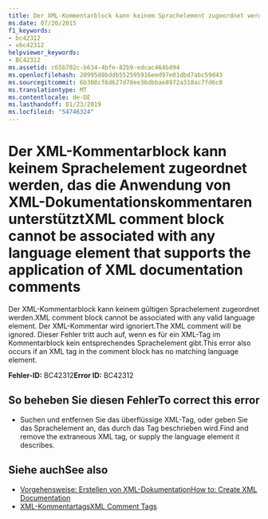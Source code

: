 ```yaml
---
title: Der XML-Kommentarblock kann keinem Sprachelement zugeordnet werden, das die Anwendung von XML-Dokumentationskommentaren unterstützt
ms.date: 07/20/2015
f1_keywords:
- bc42312
- vbc42312
helpviewer_keywords:
- BC42312
ms.assetid: c65b702c-b634-4bfe-82b9-edcac464b494
ms.openlocfilehash: 28995d8bddb552595916eed97e01dbd7abc59d43
ms.sourcegitcommit: 6b308cf6d627d78ee36dbbae8972a310ac7fd6c8
ms.translationtype: MT
ms.contentlocale: de-DE
ms.lasthandoff: 01/23/2019
ms.locfileid: "54746324"
---
```

# <a name="xml-comment-block-cannot-be-associated-with-any-language-element-that-supports-the-application-of-xml-documentation-comments"></a><span data-ttu-id="57e0f-102">Der XML-Kommentarblock kann keinem Sprachelement zugeordnet werden, das die Anwendung von XML-Dokumentationskommentaren unterstützt</span><span class="sxs-lookup"><span data-stu-id="57e0f-102">XML comment block cannot be associated with any language element that supports the application of XML documentation comments</span></span>
<span data-ttu-id="57e0f-103">Der XML-Kommentarblock kann keinem gültigen Sprachelement zugeordnet werden.</span><span class="sxs-lookup"><span data-stu-id="57e0f-103">XML comment block cannot be associated with any valid language element.</span></span> <span data-ttu-id="57e0f-104">Der XML-Kommentar wird ignoriert.</span><span class="sxs-lookup"><span data-stu-id="57e0f-104">The XML comment will be ignored.</span></span> <span data-ttu-id="57e0f-105">Dieser Fehler tritt auch auf, wenn es für ein XML-Tag im Kommentarblock kein entsprechendes Sprachelement gibt.</span><span class="sxs-lookup"><span data-stu-id="57e0f-105">This error also occurs if an XML tag in the comment block has no matching language element.</span></span>  
  
 <span data-ttu-id="57e0f-106">**Fehler-ID:** BC42312</span><span class="sxs-lookup"><span data-stu-id="57e0f-106">**Error ID:** BC42312</span></span>  
  
## <a name="to-correct-this-error"></a><span data-ttu-id="57e0f-107">So beheben Sie diesen Fehler</span><span class="sxs-lookup"><span data-stu-id="57e0f-107">To correct this error</span></span>  
  
-   <span data-ttu-id="57e0f-108">Suchen und entfernen Sie das überflüssige XML-Tag, oder geben Sie das Sprachelement an, das durch das Tag beschrieben wird.</span><span class="sxs-lookup"><span data-stu-id="57e0f-108">Find and remove the extraneous XML tag, or supply the language element it describes.</span></span>  
  
## <a name="see-also"></a><span data-ttu-id="57e0f-109">Siehe auch</span><span class="sxs-lookup"><span data-stu-id="57e0f-109">See also</span></span>
- [<span data-ttu-id="57e0f-110">Vorgehensweise: Erstellen von XML-Dokumentation</span><span class="sxs-lookup"><span data-stu-id="57e0f-110">How to: Create XML Documentation</span></span>](../../visual-basic/programming-guide/program-structure/how-to-create-xml-documentation.md)
- [<span data-ttu-id="57e0f-111">XML-Kommentartags</span><span class="sxs-lookup"><span data-stu-id="57e0f-111">XML Comment Tags</span></span>](../../visual-basic/language-reference/xmldoc/index.md)
